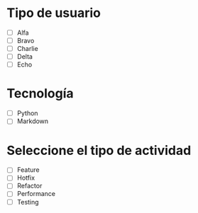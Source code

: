 # Tipo de usuario
- [ ] Alfa
- [ ] Bravo
- [ ] Charlie
- [ ] Delta
- [ ] Echo

# Tecnología
- [ ] Python
- [ ] Markdown

# Seleccione el tipo de actividad
- [ ] Feature
- [ ] Hotfix
- [ ] Refactor
- [ ] Performance
- [ ] Testing
